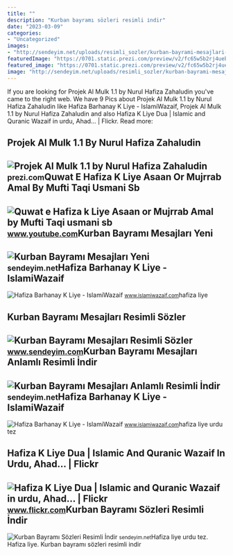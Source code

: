 ```yaml
---
title: ""
description: "Kurban bayramı sözleri resimli i̇ndir"
date: "2023-03-09"
categories:
- "Uncategorized"
images:
- "http://sendeyim.net/uploads/resimli_sozler/kurban-bayrami-mesajlari-anlamli-resimli-indir_15516941.jpg"
featuredImage: "https://0701.static.prezi.com/preview/v2/fc65w5b2rj4uebfzqlwoy6jwxd6jc3sachvcdoaizecfr3dnitcq_3_0.png"
featured_image: "https://0701.static.prezi.com/preview/v2/fc65w5b2rj4uebfzqlwoy6jwxd6jc3sachvcdoaizecfr3dnitcq_3_0.png"
image: "http://sendeyim.net/uploads/resimli_sozler/kurban-bayrami-mesajlari-yeni_23554404.jpg"
---
```


If you are looking for Projek Al Mulk 1.1 by Nurul Hafiza Zahaludin you've came to the right web. We have 9 Pics about Projek Al Mulk 1.1 by Nurul Hafiza Zahaludin like Hafiza Barhanay K Liye - IslamiWazaif, Projek Al Mulk 1.1 by Nurul Hafiza Zahaludin and also Hafiza K Liye Dua | Islamic and Quranic Wazaif in urdu, Ahad… | Flickr. Read more:

Projek Al Mulk 1.1 By Nurul Hafiza Zahaludin
--------------------------------------------

 ![Projek Al Mulk 1.1 by Nurul Hafiza Zahaludin](https://0701.static.prezi.com/preview/v2/fc65w5b2rj4uebfzqlwoy6jwxd6jc3sachvcdoaizecfr3dnitcq_3_0.png) <small>prezi.com</small>Quwat E Hafiza K Liye Asaan Or Mujrrab Amal By Mufti Taqi Usmani Sb
-------------------------------------------------------------------

 ![Quwat e Hafiza k Liye Asaan or Mujrrab Amal by Mufti Taqi usmani sb](https://i.ytimg.com/vi/sSgbeGfKeKg/maxresdefault.jpg) <small>www.youtube.com</small>Kurban Bayramı Mesajları Yeni
-----------------------------

 ![Kurban Bayramı Mesajları Yeni](http://sendeyim.net/uploads/resimli_sozler/kurban-bayrami-mesajlari-yeni_23554404.jpg) <small>sendeyim.net</small>Hafiza Barhanay K Liye - IslamiWazaif
-------------------------------------

 ![Hafiza Barhanay K Liye - IslamiWazaif](https://1.bp.blogspot.com/_lPes8bqebEU/TGcqS93IrLI/AAAAAAAAANY/6IRyBZU2VYo/w1200-h630-p-k-no-nu/Hafiza+Barhanay+K+Liye.gif) <small>www.islamiwazaif.com</small>hafiza liye

Kurban Bayramı Mesajları Resimli Sözler
---------------------------------------

 ![Kurban Bayramı Mesajları Resimli Sözler](http://sendeyim.net/uploads/resimli_sozler/kurban-bayrami-mesajlari-resimli-sozler_33194599.jpg) <small>www.sendeyim.com</small>Kurban Bayramı Mesajları Anlamlı Resimli İndir
----------------------------------------------

 ![Kurban Bayramı Mesajları Anlamlı Resimli İndir](http://sendeyim.net/uploads/resimli_sozler/kurban-bayrami-mesajlari-anlamli-resimli-indir_15516941.jpg) <small>sendeyim.net</small>Hafiza Barhanay K Liye - IslamiWazaif
-------------------------------------

 ![Hafiza Barhanay K Liye - IslamiWazaif](https://1.bp.blogspot.com/_lPes8bqebEU/TGcqS93IrLI/AAAAAAAAANY/6IRyBZU2VYo/s640/Hafiza+Barhanay+K+Liye.gif) <small>www.islamiwazaif.com</small>hafiza liye urdu tez

Hafiza K Liye Dua | Islamic And Quranic Wazaif In Urdu, Ahad… | Flickr
----------------------------------------------------------------------

 ![Hafiza K Liye Dua | Islamic and Quranic Wazaif in urdu, Ahad… | Flickr](https://live.staticflickr.com/2912/14807517721_79dcfd47ea_b.jpg) <small>www.flickr.com</small>Kurban Bayramı Sözleri Resimli İndir
------------------------------------

 ![Kurban Bayramı Sözleri Resimli İndir](http://sendeyim.net/uploads/resimli_sozler/kurban-bayrami-sozleri-resimli-indir_69401235.jpg) <small>sendeyim.net</small>Hafiza liye urdu tez. Hafiza liye. Kurban bayramı sözleri resimli i̇ndir
